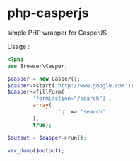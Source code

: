 php-casperjs
============

simple PHP wrapper for CasperJS

Usage :
```php
<?php
use Browser\Casper;

$casper = new Casper();
$casper->start('http://www.google.com');
$casper->fillForm(
        'form[action="/search"]',
        array(
                'q' => 'search'
        ),
        true);

$output = $casper->run();

var_dump($output);
        
```